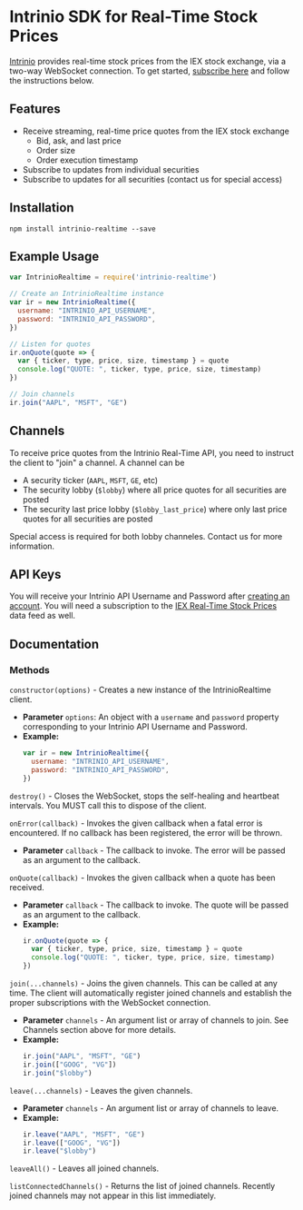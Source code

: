 # Intrinio SDK for Real-Time Stock Prices

[Intrinio](https://intrinio.com/) provides real-time stock prices from the IEX stock exchange, via a two-way WebSocket connection. To get started, [subscribe here](https://intrinio.com/data/realtime-stock-prices) and follow the instructions below.

## Features

* Receive streaming, real-time price quotes from the IEX stock exchange
  * Bid, ask, and last price
  * Order size
  * Order execution timestamp
* Subscribe to updates from individual securities
* Subscribe to updates for all securities (contact us for special access)

## Installation
```
npm install intrinio-realtime --save
```

## Example Usage
```javascript
var IntrinioRealtime = require('intrinio-realtime')

// Create an IntrinioRealtime instance
var ir = new IntrinioRealtime({
  username: "INTRINIO_API_USERNAME",
  password: "INTRINIO_API_PASSWORD",
})

// Listen for quotes
ir.onQuote(quote => {
  var { ticker, type, price, size, timestamp } = quote
  console.log("QUOTE: ", ticker, type, price, size, timestamp)
})

// Join channels
ir.join("AAPL", "MSFT", "GE")
```

## Channels

To receive price quotes from the Intrinio Real-Time API, you need to instruct the client to "join" a channel. A channel can be
* A security ticker (`AAPL`, `MSFT`, `GE`, etc)
* The security lobby (`$lobby`) where all price quotes for all securities are posted
* The security last price lobby (`$lobby_last_price`) where only last price quotes for all securities are posted

Special access is required for both lobby channeles. Contact us for more information.

## API Keys
You will receive your Intrinio API Username and Password after [creating an account](https://intrinio.com/signup). You will need a subscription to the [IEX Real-Time Stock Prices](https://intrinio.com/data/realtime-stock-prices) data feed as well.

## Documentation

### Methods

`constructor(options)` - Creates a new instance of the IntrinioRealtime client.
* **Parameter** `options`: An object with a `username` and `password` property corresponding to your Intrinio API Username and Password.
* **Example:**
  ```javascript
  var ir = new IntrinioRealtime({
    username: "INTRINIO_API_USERNAME",
    password: "INTRINIO_API_PASSWORD",
  })
  ```

`destroy()` - Closes the WebSocket, stops the self-healing and heartbeat intervals. You MUST call this to dispose of the client.

`onError(callback)` - Invokes the given callback when a fatal error is encountered. If no callback has been registered, the error will be thrown.
* **Parameter** `callback` - The callback to invoke. The error will be passed as an argument to the callback.

`onQuote(callback)` - Invokes the given callback when a quote has been received.
* **Parameter** `callback` - The callback to invoke. The quote will be passed as an argument to the callback.
* **Example:**
  ```javascript
  ir.onQuote(quote => {
    var { ticker, type, price, size, timestamp } = quote
    console.log("QUOTE: ", ticker, type, price, size, timestamp)
  })
  ```

`join(...channels)` - Joins the given channels. This can be called at any time. The client will automatically register joined channels and establish the proper subscriptions with the WebSocket connection.
* **Parameter** `channels` - An argument list or array of channels to join. See Channels section above for more details.
* **Example:**
  ```javascript
  ir.join("AAPL", "MSFT", "GE")
  ir.join(["GOOG", "VG"])
  ir.join("$lobby")
  ```

`leave(...channels)` - Leaves the given channels.
* **Parameter** `channels` - An argument list or array of channels to leave.
* **Example:**
  ```javascript
  ir.leave("AAPL", "MSFT", "GE")
  ir.leave(["GOOG", "VG"])
  ir.leave("$lobby")
  ```

`leaveAll()` - Leaves all joined channels.

`listConnectedChannels()` - Returns the list of joined channels. Recently joined channels may not appear in this list immediately.
